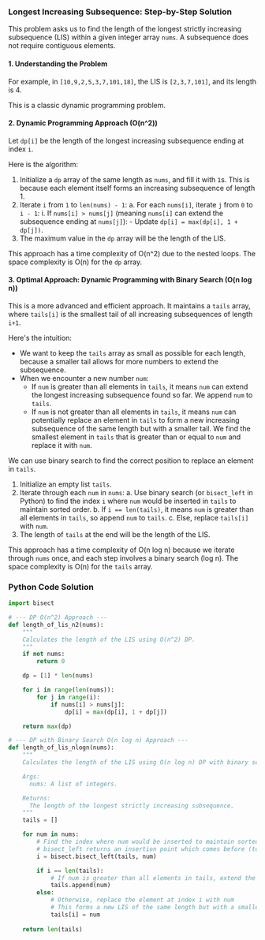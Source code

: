 ### Longest Increasing Subsequence: Step-by-Step Solution

This problem asks us to find the length of the longest strictly increasing subsequence (LIS) within a given integer array `nums`. A subsequence does not require contiguous elements.

#### 1. Understanding the Problem

For example, in `[10,9,2,5,3,7,101,18]`, the LIS is `[2,3,7,101]`, and its length is 4.

This is a classic dynamic programming problem.

#### 2. Dynamic Programming Approach (O(n^2))

Let `dp[i]` be the length of the longest increasing subsequence ending at index `i`.

Here is the algorithm:

1.  Initialize a `dp` array of the same length as `nums`, and fill it with `1`s. This is because each element itself forms an increasing subsequence of length 1.
2.  Iterate `i` from `1` to `len(nums) - 1`:
    a. For each `nums[i]`, iterate `j` from `0` to `i - 1`:
        i. If `nums[i] > nums[j]` (meaning `nums[i]` can extend the subsequence ending at `nums[j]`):
            - Update `dp[i] = max(dp[i], 1 + dp[j])`.
3.  The maximum value in the `dp` array will be the length of the LIS.

This approach has a time complexity of O(n^2) due to the nested loops. The space complexity is O(n) for the `dp` array.

#### 3. Optimal Approach: Dynamic Programming with Binary Search (O(n log n))

This is a more advanced and efficient approach. It maintains a `tails` array, where `tails[i]` is the smallest tail of all increasing subsequences of length `i+1`.

Here's the intuition:
- We want to keep the `tails` array as small as possible for each length, because a smaller tail allows for more numbers to extend the subsequence.
- When we encounter a new number `num`:
    - If `num` is greater than all elements in `tails`, it means `num` can extend the longest increasing subsequence found so far. We append `num` to `tails`.
    - If `num` is not greater than all elements in `tails`, it means `num` can potentially replace an element in `tails` to form a new increasing subsequence of the same length but with a smaller tail. We find the smallest element in `tails` that is greater than or equal to `num` and replace it with `num`.

We can use binary search to find the correct position to replace an element in `tails`.

1.  Initialize an empty list `tails`.
2.  Iterate through each `num` in `nums`:
    a. Use binary search (or `bisect_left` in Python) to find the index `i` where `num` would be inserted in `tails` to maintain sorted order.
    b. If `i == len(tails)`, it means `num` is greater than all elements in `tails`, so append `num` to `tails`.
    c. Else, replace `tails[i]` with `num`.
3.  The length of `tails` at the end will be the length of the LIS.

This approach has a time complexity of O(n log n) because we iterate through `nums` once, and each step involves a binary search (log n). The space complexity is O(n) for the `tails` array.

### Python Code Solution

```python
import bisect

# --- DP O(n^2) Approach ---
def length_of_lis_n2(nums):
    """
    Calculates the length of the LIS using O(n^2) DP.
    """
    if not nums:
        return 0

    dp = [1] * len(nums)

    for i in range(len(nums)):
        for j in range(i):
            if nums[i] > nums[j]:
                dp[i] = max(dp[i], 1 + dp[j])

    return max(dp)

# --- DP with Binary Search O(n log n) Approach ---
def length_of_lis_nlogn(nums):
    """
    Calculates the length of the LIS using O(n log n) DP with binary search.

    Args:
      nums: A list of integers.

    Returns:
      The length of the longest strictly increasing subsequence.
    """
    tails = []

    for num in nums:
        # Find the index where num would be inserted to maintain sorted order
        # bisect_left returns an insertion point which comes before (to the left of) any existing entries of x in a.
        i = bisect.bisect_left(tails, num)

        if i == len(tails):
            # If num is greater than all elements in tails, extend the LIS
            tails.append(num)
        else:
            # Otherwise, replace the element at index i with num
            # This forms a new LIS of the same length but with a smaller tail
            tails[i] = num
            
    return len(tails)

```
